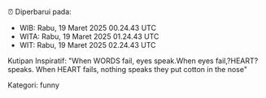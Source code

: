 ⏰ Diperbarui pada:
- WIB: Rabu, 19 Maret 2025 00.24.43 UTC
- WITA: Rabu, 19 Maret 2025 01.24.43 UTC
- WIT: Rabu, 19 Maret 2025 02.24.43 UTC

Kutipan Inspiratif:
"When WORDS fail, eyes speak.When eyes fail,?HEART? speaks. When HEART fails, nothing speaks they put cotton in the nose"


Kategori: funny

